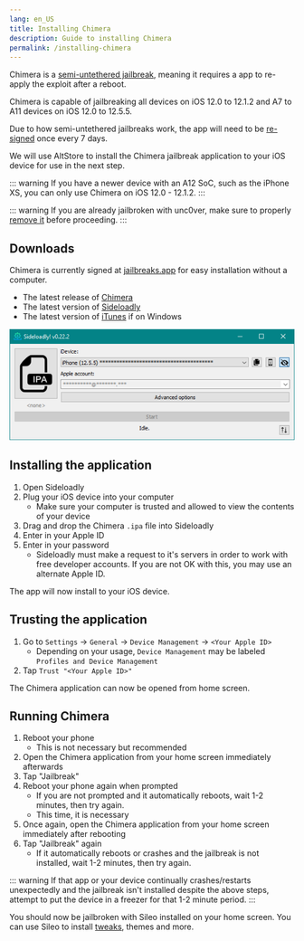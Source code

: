 ```yaml
---
lang: en_US
title: Installing Chimera
description: Guide to installing Chimera
permalink: /installing-chimera
---
```


Chimera is a [semi-untethered jailbreak](/types-of-jailbreak/#semi-untethered-jailbreaks), meaning it requires a app to re-apply the exploit after a reboot.

Chimera is capable of jailbreaking all devices on iOS 12.0 to 12.1.2 and A7 to A11 devices on iOS 12.0 to 12.5.5.

Due to how semi-untethered jailbreaks work, the app will need to be [re-signed](/resigning-apps) once every 7 days.

We will use AltStore to install the Chimera jailbreak application to your iOS device for use in the next step.

::: warning
If you have a newer device with an A12 SoC, such as the iPhone XS, you can only use Chimera on iOS 12.0 - 12.1.2.
:::

::: warning
If you are already jailbroken with unc0ver, make sure to properly [remove it](/removing-unc0ver) before proceeding.
:::

## Downloads

<div class="custom-container tip" id="ifJailbreaksAppSigned"><p>
Chimera is currently signed at <a href="https://jailbreaks.app/" target="_blank">jailbreaks.app</a> for easy installation without a computer.
</p></div>

- The latest release of [Chimera](https://chimera.coolstar.org/)
- The latest version of [Sideloadly](https://sideloadly.io/)
- The latest version of [iTunes](https://www.apple.com/itunes/download/win32) if on Windows

![A screenshot of the Sideloadly application (Windows)](/assets/images/sideloadly_win.png)

## Installing the application

1. Open Sideloadly
1. Plug your iOS device into your computer
    - Make sure your computer is trusted and allowed to view the contents of your device
1. Drag and drop the Chimera `.ipa` file into Sideloadly
1. Enter in your Apple ID
1. Enter in your password
    - Sideloadly must make a request to it's servers in order to work with free developer accounts. If you are not OK with this, you may use an alternate Apple ID.

The app will now install to your iOS device.

## Trusting the application

1. Go to `Settings` -> `General` -> `Device Management` -> `<Your Apple ID>`
    - Depending on your usage, `Device Management` may be labeled `Profiles and Device Management`
1. Tap `Trust "<Your Apple ID>"`

The Chimera application can now be opened from home screen.


## Running Chimera

1. Reboot your phone
    - This is not necessary but recommended
1. Open the Chimera application from your home screen immediately afterwards
1. Tap "Jailbreak"
1. Reboot your phone again when prompted
    - If you are not prompted and it automatically reboots, wait 1-2 minutes, then try again.
    - This time, it is necessary
1. Once again, open the Chimera application from your home screen immediately after rebooting
1. Tap "Jailbreak" again
    - If it automatically reboots or crashes and the jailbreak is not installed, wait 1-2 minutes, then try again.

::: warning
If that app or your device continually crashes/restarts unexpectedly and the jailbreak isn't installed despite the above steps, attempt to put the device in a freezer for that 1-2 minute period.
:::

You should now be jailbroken with Sileo installed on your home screen. You can use Sileo to install [tweaks](/faq/#what-are-tweaks), themes and more.
